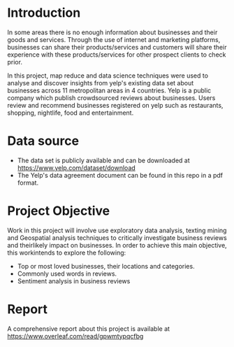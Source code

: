 # Introduction
In some areas there is no enough information about businesses and their goods and services. Through the use of internet and marketing platforms, businesses can share their products/services and customers will share their experience with these products/services for other prospect clients to check prior.

In this project, map reduce and data science techniques were used to analyse and discover insights from yelp's existing data set about businesses across 11 metropolitan areas in 4 countries. Yelp is a public company which publish crowdsourced reviews about businesses. Users review and recommend businesses registered on yelp such as restaurants, shopping, nightlife, food and entertainment.

# Data source
- The data set is publicly available and can be downloaded at https://www.yelp.com/dataset/download
- The Yelp's data agreement document can be found in this repo in a pdf format.

# Project Objective
Work in this project will involve use exploratory data analysis, texting mining and Geospatial  analysis  techniques  to  critically  investigate  business  reviews  and  theirlikely  impact  on  businesses.   In  order  to  achieve  this  main  objective,  this  workintends to explore the following:
 - Top or most loved businesses, their locations and categories.
 - Commonly used words in reviews.
 - Sentiment analysis in business reviews

# Report
A comprehensive report about this project is available at https://www.overleaf.com/read/gpwmtypqcfbg
